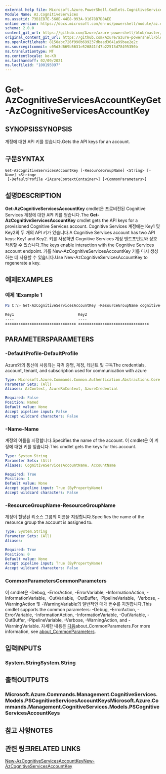 ```yaml
---
external help file: Microsoft.Azure.PowerShell.Cmdlets.CognitiveServices.dll-Help.xml
Module Name: Az.CognitiveServices
ms.assetid: 73B1EB7E-568E-44E8-993A-91678B7D8AEE
online version: https://docs.microsoft.com/en-us/powershell/module/az.cognitiveservices/get-azcognitiveservicesaccountkey
schema: 2.0.0
content_git_url: https://github.com/Azure/azure-powershell/blob/master/src/CognitiveServices/CognitiveServices/help/Get-AzCognitiveServicesAccountKey.md
original_content_git_url: https://github.com/Azure/azure-powershell/blob/master/src/CognitiveServices/CognitiveServices/help/Get-AzCognitiveServicesAccountKey.md
ms.openlocfilehash: 8150abc726f990b699237dbaad3641a99bae2e2c
ms.sourcegitcommit: c05d3d669b5631e526841f47b22513d78495350b
ms.translationtype: MT
ms.contentlocale: ko-KR
ms.lasthandoff: 02/09/2021
ms.locfileid: "100195097"
---
```

# <span data-ttu-id="5bfd9-101">Get-AzCognitiveServicesAccountKey</span><span class="sxs-lookup"><span data-stu-id="5bfd9-101">Get-AzCognitiveServicesAccountKey</span></span>

## <span data-ttu-id="5bfd9-102">SYNOPSIS</span><span class="sxs-lookup"><span data-stu-id="5bfd9-102">SYNOPSIS</span></span>
<span data-ttu-id="5bfd9-103">계정에 대한 API 키를 얻습니다.</span><span class="sxs-lookup"><span data-stu-id="5bfd9-103">Gets the API keys for an account.</span></span>

## <span data-ttu-id="5bfd9-104">구문</span><span class="sxs-lookup"><span data-stu-id="5bfd9-104">SYNTAX</span></span>

```
Get-AzCognitiveServicesAccountKey [-ResourceGroupName] <String> [-Name] <String>
 [-DefaultProfile <IAzureContextContainer>] [<CommonParameters>]
```

## <span data-ttu-id="5bfd9-105">설명</span><span class="sxs-lookup"><span data-stu-id="5bfd9-105">DESCRIPTION</span></span>
<span data-ttu-id="5bfd9-106">**Get-AzCognitiveServicesAccountKey** cmdlet은 프로비전된 Cognitive Services 계정에 대한 API 키를 얻습니다.</span><span class="sxs-lookup"><span data-stu-id="5bfd9-106">The **Get-AzCognitiveServicesAccountKey** cmdlet gets the API keys for a provisioned Cognitive Services account.</span></span>
<span data-ttu-id="5bfd9-107">Cognitive Services 계정에는 Key1 및 Key2의 두 개의 API 키가 있습니다.</span><span class="sxs-lookup"><span data-stu-id="5bfd9-107">A Cognitive Services account has two API keys: Key1 and Key2.</span></span>
<span data-ttu-id="5bfd9-108">키를 사용하면 Cognitive Services 계정 엔드포인트와 상호 작용할 수 있습니다.</span><span class="sxs-lookup"><span data-stu-id="5bfd9-108">The keys enable interaction with the Cognitive Services account endpoint.</span></span>
<span data-ttu-id="5bfd9-109">키를 New-AzCognitiveServicesAccountKey 키를 다시 생성하는 데 사용할 수 있습니다.</span><span class="sxs-lookup"><span data-stu-id="5bfd9-109">Use New-AzCognitiveServicesAccountKey to regenerate a key.</span></span>

## <span data-ttu-id="5bfd9-110">예제</span><span class="sxs-lookup"><span data-stu-id="5bfd9-110">EXAMPLES</span></span>

### <span data-ttu-id="5bfd9-111">예제 1</span><span class="sxs-lookup"><span data-stu-id="5bfd9-111">Example 1</span></span>
```powershell
PS C:\> Get-AzCognitiveServicesAccountKey -ResourceGroupName cognitive-services-resource-group -name myluis

Key1                             Key2
----                             ----
xxxxxxxxxxxxxxxxxxxxxxxxxxxxxxxx xxxxxxxxxxxxxxxxxxxxxxxxxxxxxxxx
```

## <span data-ttu-id="5bfd9-112">PARAMETERS</span><span class="sxs-lookup"><span data-stu-id="5bfd9-112">PARAMETERS</span></span>

### <span data-ttu-id="5bfd9-113">-DefaultProfile</span><span class="sxs-lookup"><span data-stu-id="5bfd9-113">-DefaultProfile</span></span>
<span data-ttu-id="5bfd9-114">Azure와의 통신에 사용되는 자격 증명, 계정, 테넌트 및 구독</span><span class="sxs-lookup"><span data-stu-id="5bfd9-114">The credentials, account, tenant, and subscription used for communication with azure</span></span>

```yaml
Type: Microsoft.Azure.Commands.Common.Authentication.Abstractions.Core.IAzureContextContainer
Parameter Sets: (All)
Aliases: AzContext, AzureRmContext, AzureCredential

Required: False
Position: Named
Default value: None
Accept pipeline input: False
Accept wildcard characters: False
```

### <span data-ttu-id="5bfd9-115">-Name</span><span class="sxs-lookup"><span data-stu-id="5bfd9-115">-Name</span></span>
<span data-ttu-id="5bfd9-116">계정의 이름을 지정합니다.</span><span class="sxs-lookup"><span data-stu-id="5bfd9-116">Specifies the name of the account.</span></span>
<span data-ttu-id="5bfd9-117">이 cmdlet은 이 계정에 대한 키를 얻습니다.</span><span class="sxs-lookup"><span data-stu-id="5bfd9-117">This cmdlet gets the keys for this account.</span></span>

```yaml
Type: System.String
Parameter Sets: (All)
Aliases: CognitiveServicesAccountName, AccountName

Required: True
Position: 1
Default value: None
Accept pipeline input: True (ByPropertyName)
Accept wildcard characters: False
```

### <span data-ttu-id="5bfd9-118">-ResourceGroupName</span><span class="sxs-lookup"><span data-stu-id="5bfd9-118">-ResourceGroupName</span></span>
<span data-ttu-id="5bfd9-119">계정이 할당된 리소스 그룹의 이름을 지정합니다.</span><span class="sxs-lookup"><span data-stu-id="5bfd9-119">Specifies the name of the resource group the account is assigned to.</span></span>

```yaml
Type: System.String
Parameter Sets: (All)
Aliases:

Required: True
Position: 0
Default value: None
Accept pipeline input: True (ByPropertyName)
Accept wildcard characters: False
```

### <span data-ttu-id="5bfd9-120">CommonParameters</span><span class="sxs-lookup"><span data-stu-id="5bfd9-120">CommonParameters</span></span>
<span data-ttu-id="5bfd9-121">이 cmdlet은 -Debug, -ErrorAction, -ErrorVariable, -InformationAction, -InformationVariable, -OutVariable, -OutBuffer, -PipelineVariable, -Verbose, -WarningAction 및 -WarningVariable의 일반적인 매개 변수를 지원합니다.</span><span class="sxs-lookup"><span data-stu-id="5bfd9-121">This cmdlet supports the common parameters: -Debug, -ErrorAction, -ErrorVariable, -InformationAction, -InformationVariable, -OutVariable, -OutBuffer, -PipelineVariable, -Verbose, -WarningAction, and -WarningVariable.</span></span> <span data-ttu-id="5bfd9-122">자세한 내용은 [다음](http://go.microsoft.com/fwlink/?LinkID=113216)about_CommonParameters.</span><span class="sxs-lookup"><span data-stu-id="5bfd9-122">For more information, see [about_CommonParameters](http://go.microsoft.com/fwlink/?LinkID=113216).</span></span>

## <span data-ttu-id="5bfd9-123">입력</span><span class="sxs-lookup"><span data-stu-id="5bfd9-123">INPUTS</span></span>

### <span data-ttu-id="5bfd9-124">System.String</span><span class="sxs-lookup"><span data-stu-id="5bfd9-124">System.String</span></span>

## <span data-ttu-id="5bfd9-125">출력</span><span class="sxs-lookup"><span data-stu-id="5bfd9-125">OUTPUTS</span></span>

### <span data-ttu-id="5bfd9-126">Microsoft.Azure.Commands.Management.CognitiveServices.Models.PSCognitiveServicesAccountKeys</span><span class="sxs-lookup"><span data-stu-id="5bfd9-126">Microsoft.Azure.Commands.Management.CognitiveServices.Models.PSCognitiveServicesAccountKeys</span></span>

## <span data-ttu-id="5bfd9-127">참고 사항</span><span class="sxs-lookup"><span data-stu-id="5bfd9-127">NOTES</span></span>

## <span data-ttu-id="5bfd9-128">관련 링크</span><span class="sxs-lookup"><span data-stu-id="5bfd9-128">RELATED LINKS</span></span>

[<span data-ttu-id="5bfd9-129">New-AzCognitiveServicesAccountKey</span><span class="sxs-lookup"><span data-stu-id="5bfd9-129">New-AzCognitiveServicesAccountKey</span></span>](./New-AzCognitiveServicesAccountKey.md)


